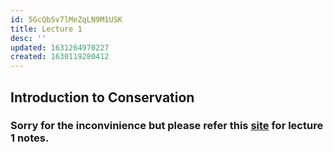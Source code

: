```yaml
---
id: 5GcQbSv7lMeZqLN9M1USK
title: Lecture 1
desc: ''
updated: 1631264970227
created: 1630119280412
---
```

## Introduction to Conservation

### Sorry for the inconvinience but please refer this [site](https://unread.parthshah.ml/notes/RS0pMLTtuIC0G6hKGBSil.html) for lecture 1 notes.


